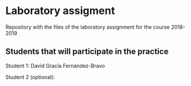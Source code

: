 # Laboratory assigment

Repository with the files of the laboratory assignment for the course 2018-2019

## Students that will participate in the practice

Student 1: David Gracia Fernández-Bravo

Student 2 (optional):
